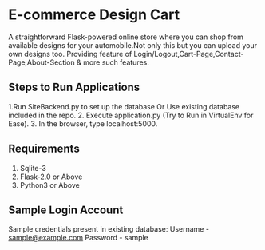 # E-commerce Design Cart  
A straightforward Flask-powered online store where you can shop from available designs for your automobile.Not only this but you can upload your own designs too. Providing feature of Login/Logout,Cart-Page,Contact-Page,About-Section & more such features.

## Steps to Run Applications ##
1.Run SiteBackend.py to set up the database Or Use existing database included in the repo.
2. Execute application.py (Try to Run in VirtualEnv for Ease).
3. In the browser, type localhost:5000.

## Requirements ##
1. Sqlite-3
2. Flask-2.0 or Above
3. Python3 or Above

## Sample Login Account ##
Sample credentials present in existing database:
Username - sample@example.com
Password - sample

